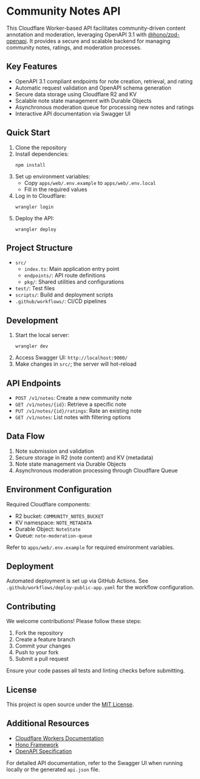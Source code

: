 # Community Notes API

This Cloudflare Worker-based API facilitates community-driven content annotation and moderation, leveraging OpenAPI 3.1 with [@hono/zod-openapi](https://github.com/honojs/hono). It provides a secure and scalable backend for managing community notes, ratings, and moderation processes.

## Key Features

- OpenAPI 3.1 compliant endpoints for note creation, retrieval, and rating
- Automatic request validation and OpenAPI schema generation
- Secure data storage using Cloudflare R2 and KV
- Scalable note state management with Durable Objects
- Asynchronous moderation queue for processing new notes and ratings
- Interactive API documentation via Swagger UI

## Quick Start

1. Clone the repository
2. Install dependencies:
   ```
   npm install
   ```
3. Set up environment variables:
   - Copy `apps/web/.env.example` to `apps/web/.env.local`
   - Fill in the required values
4. Log in to Cloudflare:
   ```
   wrangler login
   ```
5. Deploy the API:
   ```
   wrangler deploy
   ```

## Project Structure

- `src/`
  - `index.ts`: Main application entry point
  - `endpoints/`: API route definitions
  - `pkg/`: Shared utilities and configurations
- `test/`: Test files
- `scripts/`: Build and deployment scripts
- `.github/workflows/`: CI/CD pipelines

## Development

1. Start the local server:
   ```
   wrangler dev
   ```
2. Access Swagger UI: `http://localhost:9000/`
3. Make changes in `src/`; the server will hot-reload

## API Endpoints

- `POST /v1/notes`: Create a new community note
- `GET /v1/notes/{id}`: Retrieve a specific note
- `PUT /v1/notes/{id}/ratings`: Rate an existing note
- `GET /v1/notes`: List notes with filtering options

## Data Flow

1. Note submission and validation
2. Secure storage in R2 (note content) and KV (metadata)
3. Note state management via Durable Objects
4. Asynchronous moderation processing through Cloudflare Queue

## Environment Configuration

Required Cloudflare components:
- R2 bucket: `COMMUNITY_NOTES_BUCKET`
- KV namespace: `NOTE_METADATA`
- Durable Object: `NoteState`
- Queue: `note-moderation-queue`

Refer to `apps/web/.env.example` for required environment variables.

## Deployment

Automated deployment is set up via GitHub Actions. See `.github/workflows/deploy-public-app.yaml` for the workflow configuration.

## Contributing

We welcome contributions! Please follow these steps:
1. Fork the repository
2. Create a feature branch
3. Commit your changes
4. Push to your fork
5. Submit a pull request

Ensure your code passes all tests and linting checks before submitting.

## License

This project is open source under the [MIT License](LICENSE).

## Additional Resources

- [Cloudflare Workers Documentation](https://developers.cloudflare.com/workers/)
- [Hono Framework](https://hono.dev/)
- [OpenAPI Specification](https://swagger.io/specification/)

For detailed API documentation, refer to the Swagger UI when running locally or the generated `api.json` file.

